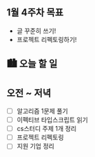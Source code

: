 ## 1월 4주차 목표

- 글 꾸준히 쓰기!
- 프로젝트 리펙토링하기!

## 🏙️ 오늘 할 일

## 오전 ~ 저녁

- [ ] 알고리즘 1문제 풀기
- [ ] 이펙티브 타입스크립트 읽기
- [ ] cs스터디 주제 1개 정리
- [ ] 프로젝트 리펙토링
- [ ] 지원 기업 정리
